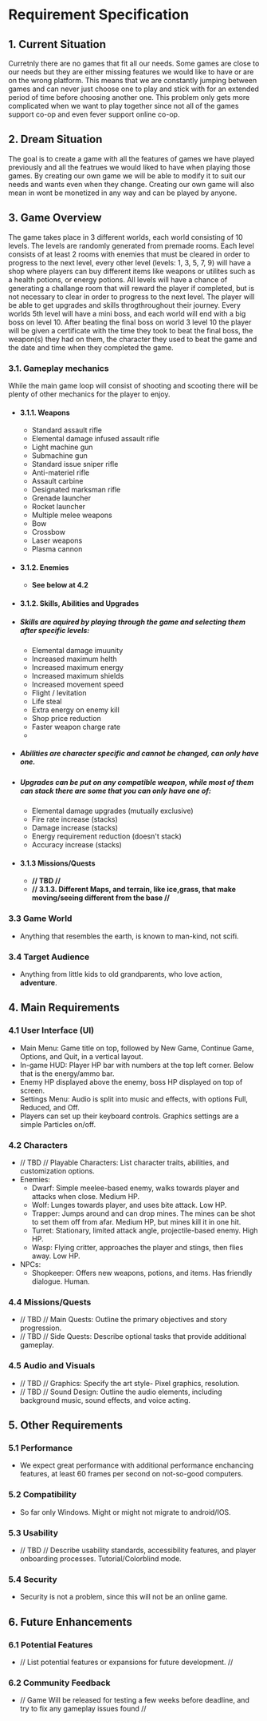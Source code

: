 # Requirement Specification

## 1. Current Situation

Curretnly there are no games that fit all our needs. Some games are close to our needs but they are either missing features we would like to have or are on the wrong platform. This means that we are constantly jumping between games and can never just choose one to play and stick with for an extended period of time before choosing another one. This problem only gets more complicated when we want to play together since not all of the games support co-op and even fever support online co-op.

## 2. Dream Situation

The goal is to create a game with all the features of games we have played previously and all the featrues we would liked to have when playing those games. By creating our own game we will be able to modify it to suit our needs and wants even when they change. Creating our own game will also mean in wont be monetized in any way and can be played by anyone.

## 3. Game Overview

The game takes place in 3 different worlds, each world consisting of 10 levels. The levels are randomly generated from premade rooms. Each level consists of at least 2 rooms with enemies that must be cleared in order to progress to the next level, every other level (levels: 1, 3, 5, 7, 9) will have a shop where players can buy different items like weapons or utilites such as a health potions, or energy potions. All levels will have a chance of generating a challange room that will reward the player if completed, but is not necessary to clear in order to progress to the next level. The player will be able to get upgrades and skills throgthroughout their journey. Every worlds 5th level will have a mini boss, and each world will end with a big boss on level 10. After beating the final boss on world 3 level 10 the player will be given a certificate with the time they took to beat the final boss, the weapon(s) they had on them, the character they used to beat the game and the date and time when they completed the game.

### 3.1. Gameplay mechanics

While the main game loop will consist of shooting and scooting there will be plenty of other mechanics for the player to enjoy.

- #### 3.1.1. Weapons

  - Standard assault rifle
  - Elemental damage infused assault rifle
  - Light machine gun
  - Submachine gun
  - Standard issue sniper rifle
  - Anti-materiel rifle
  - Assault carbine
  - Designated marksman rifle
  - Grenade launcher
  - Rocket launcher
  - Multiple melee weapons
  - Bow
  - Crossbow
  - Laser weapons
  - Plasma cannon

- #### **3.1.2. Enemies**

  - **See below at 4.2**

- #### 3.1.2. Skills, Abilities and Upgrades

- ##### **Skills are aquired by playing through the game and selecting them after specific levels:**

  - Elemental damage imuunity
  - Increased maximum helth
  - Increased maximum energy
  - Increased maximum shields
  - Increased movement speed
  - Flight / levitation
  - Life steal
  - Extra energy on enemy kill
  - Shop price reduction
  - Faster weapon charge rate
  -

- ##### **Abilities are character specific and cannot be changed, can only have one.**

- ##### **Upgrades can be put on any compatible weapon, while most of them can stack there are some that you can only have one of:**

  - Elemental damage upgrades (mutually exclusive)
  - Fire rate increase (stacks)
  - Damage increase (stacks)
  - Energy requirement reduction (doesn't stack)
  - Accuracy increase (stacks)

- #### 3.1.3 Missions/Quests

  - **// TBD //**
  - **// 3.1.3. Different Maps, and terrain, like ice,grass, that make moving/seeing different from the base //**

### 3.3 Game World

- Anything that resembles the earth, is known to man-kind, not scifi.

### 3.4 Target Audience

- Anything from little kids to old grandparents, who love action, **adventure**.

## 4. Main Requirements

### 4.1 User Interface (UI)

- Main Menu: Game title on top, followed by New Game, Continue Game, Options, and Quit, in a vertical layout.
- In-game HUD: Player HP bar with numbers at the top left corner. Below that is the energy/ammo bar.
- Enemy HP displayed above the enemy, boss HP displayed on top of screen.
- Settings Menu: Audio is split into music and effects, with options Full, Reduced, and Off.
- Players can set up their keyboard controls. Graphics settings are a simple Particles on/off.

### 4.2 Characters

- // TBD // Playable Characters: List character traits, abilities, and customization options.
- Enemies:
  - Dwarf: Simple meelee-based enemy, walks towards player and attacks when close. Medium HP.
  - Wolf: Lunges towards player, and uses bite attack. Low HP.
  - Trapper: Jumps around and can drop mines. The mines can be shot to set them off from afar. Medium HP, but mines kill it in one hit.
  - Turret: Stationary, limited attack angle, projectile-based enemy. High HP.
  - Wasp: Flying critter, approaches the player and stings, then flies away. Low HP.
- NPCs:
  - Shopkeeper: Offers new weapons, potions, and items. Has friendly dialogue. Human.

### 4.4 Missions/Quests

- // TBD // Main Quests: Outline the primary objectives and story progression.
- // TBD // Side Quests: Describe optional tasks that provide additional gameplay.

### 4.5 Audio and Visuals

- // TBD //  Graphics: Specify the art style- Pixel graphics, resolution.
- // TBD // Sound Design: Outline the audio elements, including background music, sound effects, and voice acting.

## 5. Other Requirements

### 5.1 Performance

- We expect great performance with additional performance enchancing features, at least 60 frames per second on not-so-good computers.

### 5.2 Compatibility

- So far only Windows. Might or might not migrate to android/IOS.

### 5.3 Usability

- // TBD // Describe usability standards, accessibility features, and player onboarding processes. Tutorial/Colorblind mode.

### 5.4 Security

- Security is not a problem, since this will not be an online game.

## 6. Future Enhancements

### 6.1 Potential Features

- // List potential features or expansions for future development. //

### 6.2 Community Feedback

- // Game Will be released for testing a few weeks before deadline, and try to fix any gameplay issues found //
